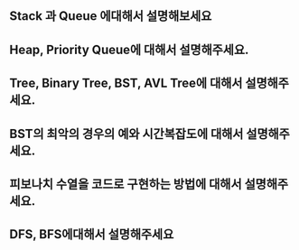 ## Stack 과 Queue 에대해서 설명해보세요 
## Heap, Priority Queue에 대해서 설명해주세요.
## Tree, Binary Tree, BST, AVL Tree에 대해서 설명해주세요.
## BST의 최악의 경우의 예와 시간복잡도에 대해서 설명해주세요.
## 피보나치 수열을 코드로 구현하는 방법에 대해서 설명해주세요. 
## DFS, BFS에대해서 설명해주세요 
